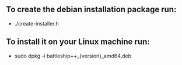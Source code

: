 ## To create the debian installation package run:
* ./create-installer.h

## To install it on your Linux machine run:
* sudo dpkg -i battleship++_{version}_amd64.deb

